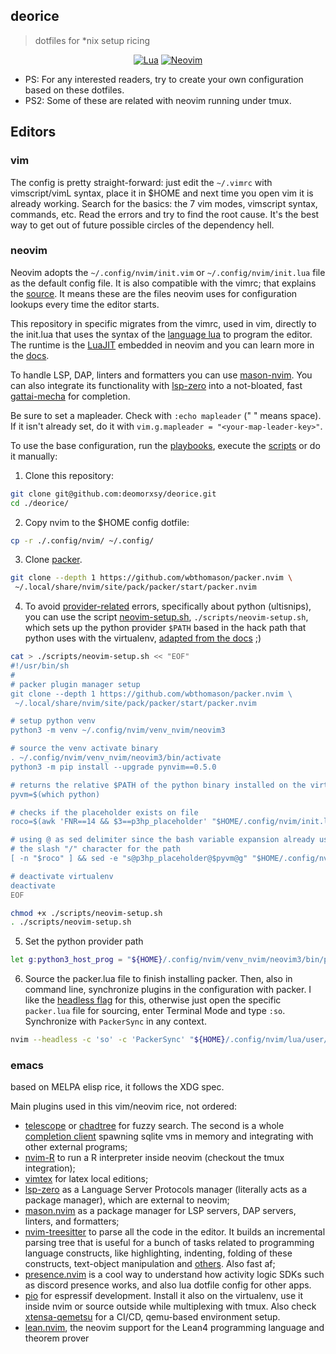 
## deorice
> dotfiles for \*nix setup ricing

<div align="center">

[![Lua](https://img.shields.io/badge/Lua-blue.svg?style=for-the-badge&logo=lua)](http://www.lua.org)
[![Neovim](https://img.shields.io/badge/Neovim%200.5+-green.svg?style=for-the-badge&logo=neovim)](https://neovim.io)
</div>

- PS: For any interested readers, try to create your own configuration based on these dotfiles.
- PS2: Some of these are related with neovim running under tmux.

## Editors

### vim

The config is pretty straight-forward: just edit the ```~/.vimrc``` with vimscript/vimL syntax, place it in $HOME and next time you open vim it is already working. Search for the basics: the 7 vim modes, vimscript syntax, commands, etc. Read the errors and try to find the root cause. It's the best way to get out of future possible circles of the dependency hell.

### neovim

Neovim adopts the ```~/.config/nvim/init.vim``` or ```~/.config/nvim/init.lua``` file as the default config file. It is also compatible with the vimrc; that explains the [source](https://github.com/deomorxsy/deorice/blob/main/.config/nvim/init.vim.old#L3). It means these are the files neovim uses for configuration lookups every time the editor starts.

This repository in specific migrates from the vimrc, used in vim, directly to the init.lua that uses the syntax of the [language lua](https://www.lua.org/docs.html) to program the editor. The runtime is the [LuaJIT](https://luajit.org/) embedded in neovim and you can learn more in the [docs](https://neovim.io/doc/user/lua.html).

To handle LSP, DAP, linters and formatters you can use [mason-nvim](https://github.com/williamboman/mason.nvim). You can also integrate its functionality with [lsp-zero](https://github.com/VonHeikemen/lsp-zero.nvim) into a not-bloated, fast [gattai-mecha](https://github.com/VonHeikemen/lsp-zero.nvim/blob/v3.x/doc/md/guides/integrate-with-mason-nvim.md) for completion.

Be sure to set a mapleader. Check with ```:echo mapleader``` (" " means space). If it isn't already set, do it with ```vim.g.mapleader = "<your-map-leader-key>"```.

To use the base configuration, run the [playbooks](./scripts/playbooks/), execute the [scripts](./scripts/) or do it manually:

1. Clone this repository:
```sh
git clone git@github.com:deomorxsy/deorice.git
cd ./deorice/
```

2. Copy nvim to the $HOME config dotfile:
```sh
cp -r ./.config/nvim/ ~/.config/
```

3. Clone [packer](https://github.com/wbthomason/packer.nvim#quickstart).
```sh
git clone --depth 1 https://github.com/wbthomason/packer.nvim \
 ~/.local/share/nvim/site/pack/packer/start/packer.nvim
```


4. To avoid [provider-related](https://neovim.io/doc/user/provider.html) errors, specifically about python (ultisnips), you can use the script [neovim-setup.sh](./scripts/neovim-setup.sh), ```./scripts/neovim-setup.sh```, which sets up the python provider ```$PATH``` based in the hack path that python uses with the virtualenv, [adapted from the docs](https://neovim.io/doc/user/provider.html#python-virtualenv) ;)
```sh
cat > ./scripts/neovim-setup.sh << "EOF"
#!/usr/bin/sh
#
# packer plugin manager setup
git clone --depth 1 https://github.com/wbthomason/packer.nvim \
 ~/.local/share/nvim/site/pack/packer/start/packer.nvim

# setup python venv
python3 -m venv ~/.config/nvim/venv_nvim/neovim3

# source the venv activate binary
. ~/.config/nvim/venv_nvim/neovim3/bin/activate
python3 -m pip install --upgrade pynvim==0.5.0

# returns the relative $PATH of the python binary installed on the virtualenv
pyvm=$(which python)

# checks if the placeholder exists on file
roco=$(awk 'FNR==14 && $3==p3hp_placeholder' "$HOME/.config/nvim/init.lua")

# using @ as sed delimiter since the bash variable expansion already uses
# the slash "/" character for the path
[ -n "$roco" ] && sed -e "s@p3hp_placeholder@$pyvm@g" "$HOME/.config/nvim/init.lua"

# deactivate virtualenv
deactivate
EOF

chmod +x ./scripts/neovim-setup.sh
. ./scripts/neovim-setup.sh
```

5. Set the python provider path
```sh
let g:python3_host_prog = "${HOME}/.config/nvim/venv_nvim/neovim3/bin/python"
```

6. Source the packer.lua file to finish installing packer. Then, also in command line, synchronize plugins in the configuration with packer.  I like the [headless flag](https://neovim.io/doc/user/starting.html#--headless) for this, otherwise just open the specific ```packer.lua``` file for sourcing, enter Terminal Mode and type ```:so```. Synchronize with ```PackerSync``` in any context.
```sh
nvim --headless -c 'so' -c 'PackerSync' "${HOME}/.config/nvim/lua/user/packer.lua"
```

### emacs
based on MELPA elisp rice, it follows the XDG spec.

Main plugins used in this vim/neovim rice, not ordered:
- [telescope](https://github.com/nvim-telescope/telescope.nvim) or [chadtree](https://github.com/ms-jpq/chadtree) for fuzzy search. The second is a whole [completion client](https://www.reddit.com/r/neovim/comments/p4m8vt/i_spent_1_year_of_my_life_on_making_a_fast_as/) spawning sqlite vms in memory and integrating with other external programs;
- [nvim-R](https://github.com/jalvesaq/Nvim-R) to run a R interpreter inside neovim (checkout the tmux integration);
- [vimtex](https://github.com/lervag/vimtex) for latex local editions;
- [lsp-zero](https://github.com/VonHeikemen/lsp-zero.nvim) as a Language Server Protocols manager (literally acts as a package manager), which are external to neovim;
- [mason.nvim](https://github.com/williamboman/mason.nvim) as a package manager for LSP servers, DAP servers, linters, and formatters;
- [nvim-treesitter](https://github.com/nvim-treesitter/nvim-treesitter) to parse all the code in the editor. It builds an incremental parsing tree that is useful for a bunch of tasks related to programming language constructs, like highlighting, indenting, folding of these constructs, text-object manipulation and [others](https://tree-sitter.github.io/tree-sitter/). Also fast af;
- [presence.nvim](https://github.com/andweeb/presence.nvim/) is a cool way to understand how activity logic SDKs such as discord presence works, and also lua dotfile config for other apps.
- [pio](https://docs.platformio.org/en/latest/core/installation/index.html) for espressif development. Install it also on the virtualenv, use it inside nvim or source outside while multiplexing with tmux. Also check [xtensa-qemetsu](https://github.com/deomorxsy/xtensa-qemetsu) for a CI/CD, qemu-based environment setup.
- [lean.nvim](https://github.com/Julian/lean.nvim?tab=readme-ov-file), the neovim support for the Lean4 programming language and theorem prover
